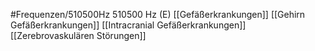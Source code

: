 #Frequenzen/510500Hz
510500 Hz (E)
[[Gefäßerkrankungen]]
[[Gehirn Gefäßerkrankungen]]
[[Intracranial Gefäßerkrankungen]]
[[Zerebrovaskulären Störungen]]